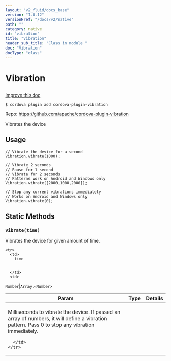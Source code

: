 ```yaml
---
layout: "v2_fluid/docs_base"
version: "1.0.12"
versionHref: "/docs/v2/native"
path: ""
category: native
id: "vibration"
title: "Vibration"
header_sub_title: "Class in module "
doc: "Vibration"
docType: "class"
---
```









<h1 class="api-title">


Vibration






</h1>

<a class="improve-v2-docs" href='http://github.com/driftyco/ionic-native/edit/master/src/plugins/vibration.ts#L0'>
Improve this doc
</a>





<!-- decorators -->

<pre><code>$ cordova plugin add cordova-plugin-vibration</code></pre>
<p>Repo:
<a href="https://github.com/apache/cordova-plugin-vibration">
https://github.com/apache/cordova-plugin-vibration
</a>
</p>

<!-- description -->

<p>Vibrates the device</p>

<!-- @usage tag -->

<h2>Usage</h2>

<pre><code class="lang-ts">// Vibrate the device for a second
Vibration.vibrate(1000);

// Vibrate 2 seconds
// Pause for 1 second
// Vibrate for 2 seconds
// Patterns work on Android and Windows only
Vibration.vibrate([2000,1000,2000]);

// Stop any current vibrations immediately
// Works on Android and Windows only
Vibration.vibrate(0);
</code></pre>




<!-- @property tags -->
<h2>Static Methods</h2>
<div id="vibrate"></div>
<h3><code>vibrate(time)</code>
  
</h3>

Vibrates the device for given amount of time.


<table class="table param-table" style="margin:0;">
  <thead>
    <tr>
      <th>Param</th>
      <th>Type</th>
      <th>Details</th>
    </tr>
  </thead>
  <tbody>
    
    <tr>
      <td>
        time
        
        
      </td>
      <td>
        
  <code>Number</code>|<code>Array.&lt;Number&gt;</code>
      </td>
      <td>
        <p>Milliseconds to vibrate the device. If passed an array of numbers, it will define a vibration pattern. Pass 0 to stop any vibration immediately.</p>

        
      </td>
    </tr>
    
  </tbody>
</table>








<!-- methods on the class --><!-- related link --><!-- end content block -->


<!-- end body block -->

